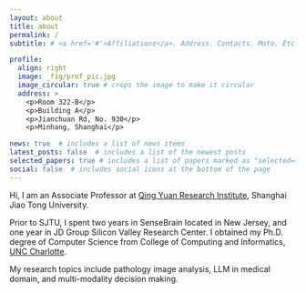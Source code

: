 ```yaml
---
layout: about
title: about
permalink: /
subtitle: # <a href='#'>Affiliations</a>. Address. Contacts. Moto. Etc.

profile:
  align: right
  image: _fig/prof_pic.jpg
  image_circular: true # crops the image to make it circular
  address: >
    <p>Room 322-B</p>
    <p>Building A</p>
    <p>Jianchuan Rd, No. 930</p>
    <p>Minhang, Shanghai</p>

news: true  # includes a list of news items
latest_posts: false  # includes a list of the newest posts
selected_papers: true # includes a list of papers marked as "selected={true}"
social: false  # includes social icons at the bottom of the page
---
```



Hi, I am an Associate Professor at [Qing Yuan Research Institute](https://www.qingyuan.sjtu.edu.cn), Shanghai Jiao Tong University.

Prior to SJTU, I spent two years in SenseBrain located in New Jersey, and one year in JD Group Silicon Valley Research Center.
I obtained my Ph.D. degree of Computer Science from College of Computing and Informatics, [UNC Charlotte](https://www.charlotte.edu). 

My research topics include pathology image analysis, LLM in medical domain, and multi-modality decision making.


<!--
Write your biography here. Tell the world about yourself. Link to your favorite [subreddit](http://reddit.com). You can put a picture in, too. The code is already in, just name your picture `prof_pic.jpg` and put it in the `img/` folder.test

Put your address / P.O. box / other info right below your picture. You can also disable any of these elements by editing `profile` property of the YAML header of your `_pages/about.md`. Edit `_bibliography/papers.bib` and Jekyll will render your [publications page](/al-folio/publications/) automatically.

Link to your social media connections, too. This theme is set up to use [Font Awesome icons](http://fortawesome.github.io/Font-Awesome/) and [Academicons](https://jpswalsh.github.io/academicons/), like the ones below. Add your Facebook, Twitter, LinkedIn, Google Scholar, or just disable all of them.
-->